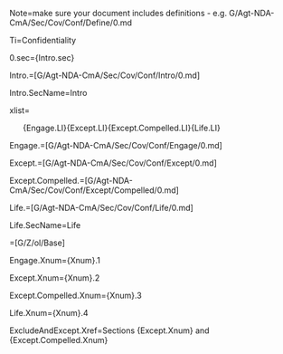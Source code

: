 Note=make sure your document includes definitions - e.g. G/Agt-NDA-CmA/Sec/Cov/Conf/Define/0.md

Ti=Confidentiality

0.sec={Intro.sec}

Intro.=[G/Agt-NDA-CmA/Sec/Cov/Conf/Intro/0.md]

Intro.SecName=Intro

xlist=<ol>{Engage.LI}{Except.LI}{Except.Compelled.LI}{Life.LI}</ol>

Engage.=[G/Agt-NDA-CmA/Sec/Cov/Conf/Engage/0.md]

Except.=[G/Agt-NDA-CmA/Sec/Cov/Conf/Except/0.md]

Except.Compelled.=[G/Agt-NDA-CmA/Sec/Cov/Conf/Except/Compelled/0.md]

Life.=[G/Agt-NDA-CmA/Sec/Cov/Conf/Life/0.md]

Life.SecName=Life

=[G/Z/ol/Base]

Engage.Xnum={Xnum}.1

Except.Xnum={Xnum}.2

Except.Compelled.Xnum={Xnum}.3

Life.Xnum={Xnum}.4

ExcludeAndExcept.Xref=Sections {Except.Xnum} and {Except.Compelled.Xnum}